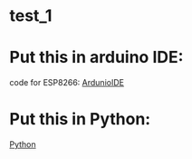 # test_1
# Put this in arduino IDE:
code for ESP8266:
[ArdunioIDE](https://github.com/PradhyumnaVA/Pyinterface_ir/blob/c00597b126d5150a73fed0822cc51ef903973876/pyinterface/test_04_blynk_contro/test_04_blynk_contro.ino)

# Put this in Python:
[Python](https://github.com/PradhyumnaVA/Pyinterface_ir/blob/c00597b126d5150a73fed0822cc51ef903973876/pyinterface/blynk_python.py)

